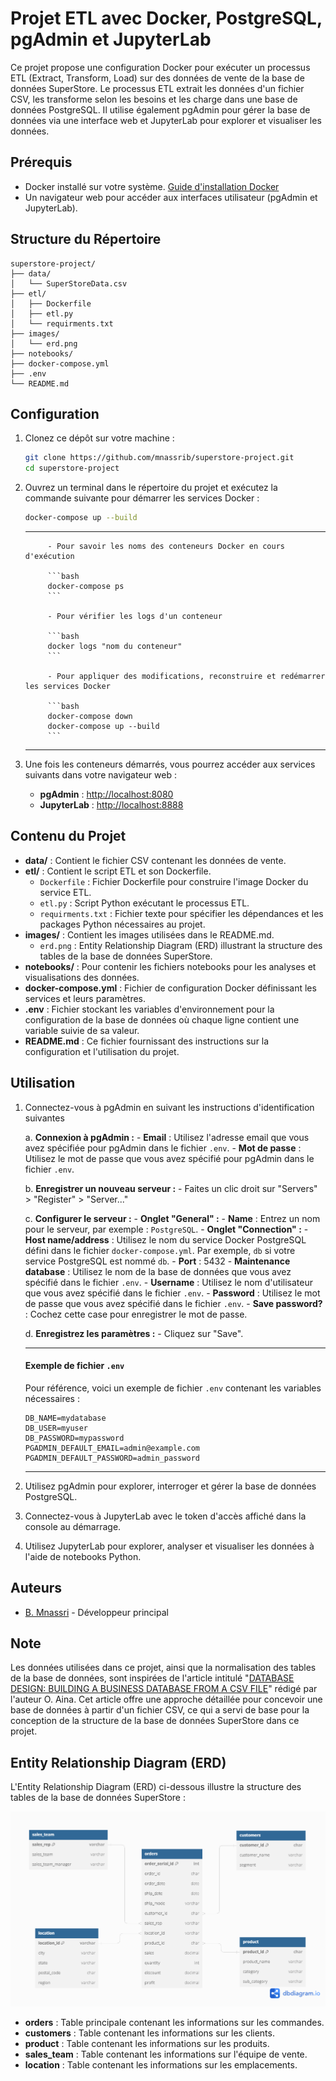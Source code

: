 # Projet ETL avec Docker, PostgreSQL, pgAdmin et JupyterLab

Ce projet propose une configuration Docker pour exécuter un processus ETL (Extract, Transform, Load) sur des données de vente de la base de données SuperStore. Le processus ETL extrait les données d'un fichier CSV, les transforme selon les besoins et les charge dans une base de données PostgreSQL. Il utilise également pgAdmin pour gérer la base de données via une interface web et JupyterLab pour explorer et visualiser les données.

## Prérequis

- Docker installé sur votre système. [Guide d'installation Docker](https://docs.docker.com/get-docker/)
- Un navigateur web pour accéder aux interfaces utilisateur (pgAdmin et JupyterLab).

## Structure du Répertoire

```
superstore-project/
├── data/
│   └── SuperStoreData.csv
├── etl/
│   ├── Dockerfile
│   ├── etl.py
│   └── requirments.txt
├── images/
│   └── erd.png
├── notebooks/
├── docker-compose.yml
├── .env
└── README.md
```

## Configuration

1. Clonez ce dépôt sur votre machine :

    ```bash
    git clone https://github.com/mnassrib/superstore-project.git
    cd superstore-project
    ```

2. Ouvrez un terminal dans le répertoire du projet et exécutez la commande suivante pour démarrer les services Docker :

    ```bash
    docker-compose up --build
    ```
    ---
            - Pour savoir les noms des conteneurs Docker en cours d'exécution

            ```bash
            docker-compose ps
            ```

            - Pour vérifier les logs d'un conteneur

            ```bash
            docker logs "nom du conteneur"
            ```

            - Pour appliquer des modifications, reconstruire et redémarrer les services Docker

            ```bash
            docker-compose down
            docker-compose up --build
            ```
    ---

3. Une fois les conteneurs démarrés, vous pourrez accéder aux services suivants dans votre navigateur web :

    - **pgAdmin** : [http://localhost:8080](http://localhost:8080)
    - **JupyterLab** : [http://localhost:8888](http://localhost:8888)

## Contenu du Projet

- **data/** : Contient le fichier CSV contenant les données de vente.
- **etl/** : Contient le script ETL et son Dockerfile.
    - `Dockerfile` : Fichier Dockerfile pour construire l'image Docker du service ETL.
    - `etl.py` : Script Python exécutant le processus ETL.
    - `requirments.txt` : Fichier texte pour spécifier les dépendances et les packages Python nécessaires au projet.
- **images/** : Contient les images utilisées dans le README.md.
    - `erd.png` : Entity Relationship Diagram (ERD) illustrant la structure des tables de la base de données SuperStore.
- **notebooks/** : Pour contenir les fichiers notebooks pour les analyses et visualisations des données. 
- **docker-compose.yml** : Fichier de configuration Docker définissant les services et leurs paramètres.
- **.env** : Fichier stockant les variables d'environnement pour la configuration de la base de données où chaque ligne contient une variable suivie de sa valeur.
- **README.md** : Ce fichier fournissant des instructions sur la configuration et l'utilisation du projet.

## Utilisation

1. Connectez-vous à pgAdmin en suivant les instructions d'identification suivantes

    a. **Connexion à pgAdmin :**
        - **Email** : Utilisez l'adresse email que vous avez spécifiée pour pgAdmin dans le fichier `.env`.
        - **Mot de passe** : Utilisez le mot de passe que vous avez spécifié pour pgAdmin dans le fichier `.env`.

    b. **Enregistrer un nouveau serveur :**
        - Faites un clic droit sur "Servers" > "Register" > "Server..."

    c. **Configurer le serveur :**
        - **Onglet "General" :**
            - **Name** : Entrez un nom pour le serveur, par exemple : `PostgreSQL`.
        - **Onglet "Connection" :**
            - **Host name/address** : Utilisez le nom du service Docker PostgreSQL défini dans le fichier `docker-compose.yml`. Par exemple, `db` si votre service PostgreSQL est nommé `db`.
            - **Port** : 5432
            - **Maintenance database** : Utilisez le nom de la base de données que vous avez spécifié dans le fichier `.env`.
            - **Username** : Utilisez le nom d'utilisateur que vous avez spécifié dans le fichier `.env`.
            - **Password** : Utilisez le mot de passe que vous avez spécifié dans le fichier `.env`.
            - **Save password?** : Cochez cette case pour enregistrer le mot de passe.

    d. **Enregistrez les paramètres :**
        - Cliquez sur "Save".

    ---

    #### Exemple de fichier `.env`

    Pour référence, voici un exemple de fichier `.env` contenant les variables nécessaires :

    ```env
    DB_NAME=mydatabase
    DB_USER=myuser
    DB_PASSWORD=mypassword
    PGADMIN_DEFAULT_EMAIL=admin@example.com
    PGADMIN_DEFAULT_PASSWORD=admin_password
    ```

    ---

2. Utilisez pgAdmin pour explorer, interroger et gérer la base de données PostgreSQL.

3. Connectez-vous à JupyterLab avec le token d'accès affiché dans la console au démarrage.

4. Utilisez JupyterLab pour explorer, analyser et visualiser les données à l'aide de notebooks Python.

## Auteurs

- [B. Mnassri](https://github.com/mnassrib) - Développeur principal

## Note

Les données utilisées dans ce projet, ainsi que la normalisation des tables de la base de données, sont inspirées de l'article intitulé "[DATABASE DESIGN: BUILDING A BUSINESS DATABASE FROM A CSV FILE](https://medium.com/@oluwatobiaina/database-design-building-a-business-database-from-a-csv-file-5698e87b1e78)" rédigé par l'auteur O. Aina. Cet article offre une approche détaillée pour concevoir une base de données à partir d'un fichier CSV, ce qui a servi de base pour la conception de la structure de la base de données SuperStore dans ce projet.

## Entity Relationship Diagram (ERD)

L'Entity Relationship Diagram (ERD) ci-dessous illustre la structure des tables de la base de données SuperStore :

![ERD](images/erd.png)

- **orders** : Table principale contenant les informations sur les commandes.
- **customers** : Table contenant les informations sur les clients.
- **product** : Table contenant les informations sur les produits.
- **sales_team** : Table contenant les informations sur l'équipe de vente.
- **location** : Table contenant les informations sur les emplacements.
